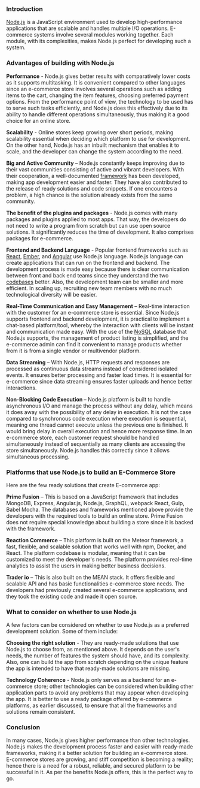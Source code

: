 
### Introduction
[Node.js](https://nodejs.dev/learn) is a JavaScript environment used to develop high-performance applications that are scalable and handles multiple I/O operations. E-commerce systems involve several modules working together. Each module, with its complexities, makes Node.js perfect for developing such a system.
### Advantages of building with Node.js

**Performance** - Node.js gives better results with comparatively lower costs as it supports multitasking. It is convenient compared to other languages since an e-commerce store involves several operations such as adding items to the cart, changing the item features, choosing preferred payment options. From the performance point of view, the technology to be used has to serve such tasks efficiently, and Node.js does this effectively due to its ability to handle different operations simultaneously, thus making it a good choice for an online store.

**Scalability** - Online stores keep growing over short periods, making scalability essential when deciding which platform to use for development. On the other hand, Node.js has an inbuilt mechanism that enables it to scale, and the developer can change the system according to the need.

**Big and Active Community** – Node.js constantly keeps improving due to their vast communities consisting of active and vibrant developers. With their cooperation, a well-documented [framework](https://hackr.io/blog/what-is-frameworks) has been developed, making app development easier and faster. They have also contributed to the release of ready solutions and code snippets. If one encounters a problem, a high chance is the solution already exists from the same community.

**The benefit of the plugins and packages** - Node.js comes with many packages and plugins applied to most apps. That way, the developers do not need to write a program from scratch but can use open source solutions. It significantly reduces the time of development. It also comprises packages for e-commerce.

**Frontend and Backend Language** - Popular frontend frameworks such as [React](https://reactjs.org/tutorial/tutorial.html), [Ember](https://guides.emberjs.com/release/tutorial/part-1/), and [Angular](https://angular.io/tutorial) use Node.js language. Node.js language can create applications that can run on the frontend and backend. The development process is made easy because there is clear communication between front and back end teams since they understand the two [codebases](https://www.techopedia.com/definition/23962/codebase) better. Also, the development team can be smaller and more efficient. In scaling up, recruiting new team members with no much technological diversity will be easier.

**Real-Time Communication and Easy Management** – Real-time interaction with the customer for an e-commerce store is essential. Since Node.js supports frontend and backend development, it is practical to implement a chat-based platform/tool, whereby the interaction with clients will be instant and communication made easy. With the use of the [NoSQL](https://www.mongodb.com/nosql-explained) database that Node.js supports, the management of product listing is simplified, and the e-commerce admin can find it convenient to manage products whether from it is from a single vendor or multivendor platform.

**Data Streaming** – With Node.js, HTTP requests and responses are processed as continuous data streams instead of considered isolated events. It ensures better processing and faster load times. It is essential for e-commerce since data streaming ensures faster uploads and hence better interactions.

**Non-Blocking Code Execution –** Node.js platform is built to handle asynchronous I/O and manage the process without any delay, which means it does away with the possibility of any delay in execution. It is not the case compared to synchronous code execution where execution is sequential, meaning one thread cannot execute unless the previous one is finished. It would bring delay in overall execution and hence more response time. In an e-commerce store, each customer request should be handled simultaneously instead of sequentially as many clients are accessing the store simultaneously. Node.js handles this correctly since it allows simultaneous processing.

### Platforms that use Node.js to build an E-Commerce Store
Here are the few ready solutions that create E-commerce app:

**Prime Fusion** – This is based on a JavaScript framework that includes MongoDB, Express, Angular.js, Node.js, GraphQL, webpack React, Gulp, Babel Mocha. The databases and frameworks mentioned above provide the developers with the required tools to build an online store. Prime Fusion does not require special knowledge about building a store since it is backed with the framework.

**Reaction Commerce** – This platform is built on the Meteor framework, a fast, flexible, and scalable solution that works well with npm, Docker, and React. The platform codebase is modular, meaning that it can be customized to meet the developer's needs. The platform provides real-time analytics to assist the users in making better business decisions. 

**Trader io** – This is also built on the MEAN stack. It offers flexible and scalable API and has basic functionalities e-commerce store needs. The developers had previously created several e-commerce applications, and they took the existing code and made it open source.

### What to consider on whether to use Node.js
A few factors can be considered on whether to use Node.js as a preferred development solution. Some of them include:

**Choosing the right solution** - They are ready-made solutions that use Node.js to choose from, as mentioned above. It depends on the user's needs, the number of features the system should have, and its complexity. Also, one can build the app from scratch depending on the unique feature the app is intended to have that ready-made solutions are missing.

**Technology Coherence** - Node.js only serves as a backend for an e-commerce store; other technologies can be considered when building other application parts to avoid any problems that may appear when developing the app. It is better to use a ready package offered by e-commerce platforms, as earlier discussed, to ensure that all the frameworks and solutions remain consistent.
### Conclusion
In many cases, Node.js gives higher performance than other technologies. Node.js makes the development process faster and easier with ready-made frameworks, making it a better solution for building an e-commerce store. E-commerce stores are growing, and stiff competition is becoming a reality; hence there is a need for a robust, reliable, and secured platform to be successful in it. As per the benefits Node.js offers, this is the perfect way to go.